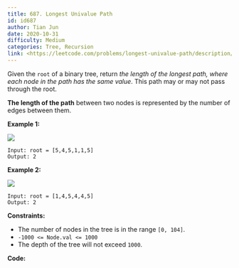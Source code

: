 ```yaml
---
title: 687. Longest Univalue Path
id: id687
author: Tian Jun
date: 2020-10-31
difficulty: Medium
categories: Tree, Recursion
link: <https://leetcode.com/problems/longest-univalue-path/description/>
---
```


Given the `root` of a binary tree, return _the length of the longest path,
where each node in the path has the same value_. This path may or may not pass
through the root.

**The length of the path** between two nodes is represented by the number of
edges between them.



**Example 1:**

![](https://assets.leetcode.com/uploads/2020/10/13/ex1.jpg)
            
	Input: root = [5,4,5,1,1,5]    
	Output: 2    

**Example 2:**

![](https://assets.leetcode.com/uploads/2020/10/13/ex2.jpg)
            
	Input: root = [1,4,5,4,4,5]    
	Output: 2    



**Constraints:**

  * The number of nodes in the tree is in the range `[0, 104]`.
  * `-1000 <= Node.val <= 1000`
  * The depth of the tree will not exceed `1000`.


**Code:**
